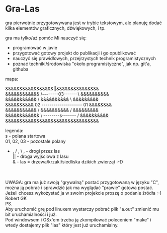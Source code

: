 # Gra-Las
gra pierwotnie przygotowywana jest w trybie tekstowym, ale planuję dodać kilka elementów graficznych, dźwiękowych, i tp. </br>

gra ma tylko/aż pomóc Mi nauczyć się: 
- programować w javie 
- przygotować gotowy projekt do publikacji i go opublikować 
- nauczyć się prawidłowych, przejrzystych technik programistycznych 
- poznać techniki/środowiska "około programistyczne", jak np. git'a, githuba 

mapa: </br>

&&&&&&&&&&&&&&&&&||&&&&&&&&&&&&&&&</br>
&&&&&&&&&&&& /--------03-------\ &&&&&&&&&&</br>
&&&&&&&&&&& / &&&&&&&&&& \ &&&&&&&&&</br>
&&&&&&&&&& 02 -------------------- 01 &&&&&&&&</br>
&&&&&&&&&&& \ &&&&&&&&&& / &&&&&&&&&</br>
&&&&&&&&&&&& \ --------s------- / &&&&&&&&&&</br>
&&&&&&&&&&&&&&&&&&&&&&&&&&&&&&&&&</br>

legenda: </br>
s           - polana startowa         </br>
01, 02, 03  - pozostałe polany        </br>
- , / , \ ,    - drogi przez las         </br>
||          - droga wyjściowa z lasu  </br>
&           - las = drzewa/krzaki/siedliska dzikich zwierząt :-D </br></br></br>



UWAGA: 
gra ma już swoją "grywalną" postać przygotowaną w języku "C", </br>
można ją pobrać i sprawdzić jak ma wyglądać "prawie" gotowa postać.</br>
Jeżeli chcesz wykożystać ja w swoim projekcie proszę o podanie źródła :-) </br>
Robert GK </br>
PS.  </br>
Aby uruchomić grę pod linuxem wystarczy pobrać plik "a.out" zmienić mu bit uruchamialności i już. </br>
Pod windowsem i OSx'em trzeba ją zkompilować poleceniem "make" i wtedy dostajemy plik "las" który jest już uruchamialny. 
